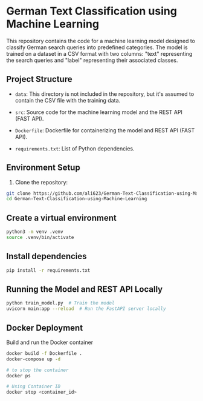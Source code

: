 # German Text Classification using Machine Learning

This repository contains the code for a machine learning model designed to classify German search queries into predefined categories. The model is trained on a dataset in a CSV format with two columns: "text" representing the search queries and "label" representing their associated classes.

## Project Structure

- `data`: This directory is not included in the repository, but it's assumed to contain the CSV file with the training data.

- `src`: Source code for the machine learning model and the REST API (FAST API).

- `Dockerfile`: Dockerfile for containerizing the model and REST API (FAST API).

- `requirements.txt`: List of Python dependencies.

## Environment Setup

1. Clone the repository:

```bash
git clone https://github.com/ali623/German-Text-Classification-using-Machine-Learning.git
cd German-Text-Classification-using-Machine-Learning
```

## Create a virtual environment

```bash
python3 -m venv .venv
source .venv/bin/activate
```

## Install dependencies

```bash
pip install -r requirements.txt
```

## Running the Model and REST API Locally

```bash
python train_model.py  # Train the model
uvicorn main:app --reload  # Run the FastAPI server locally
```
## Docker Deployment
Build and run the Docker container

```bash
docker build -f Dockerfile .
docker-compose up -d

# to stop the container
docker ps

# Using Container ID
docker stop <container_id>
```


